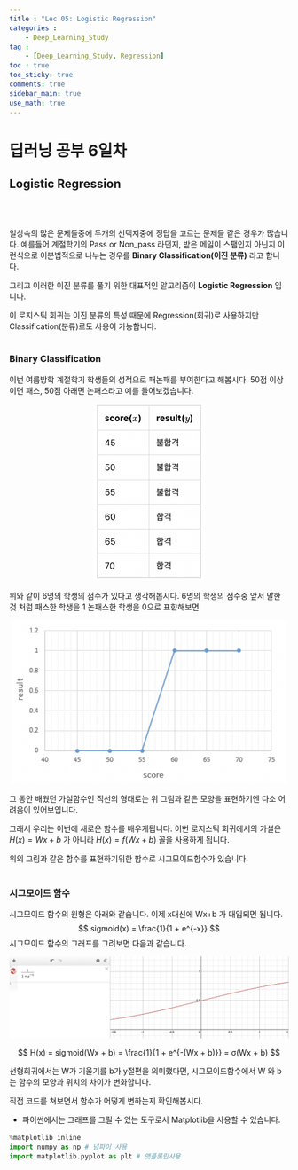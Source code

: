 ```yaml
---
title : "Lec 05: Logistic Regression"
categories :
    - Deep_Learning_Study
tag :
    - [Deep_Learning_Study, Regression]
toc : true
toc_sticky: true
comments: true
sidebar_main: true
use_math: true
---
```


# 딥러닝 공부 6일차
## Logistic Regression
<br>
<br>

일상속의 많은 문제들중에 두개의 선택지중에 정답을 고르는 문제들 같은 경우가 많습니다.
예를들어 계절학기의 Pass or Non_pass 라던지, 받은 메일이 스팸인지 아닌지 이런식으로 이분법적으로 나누는 경우를 **Binary Classification(이진 분류)** 라고 합니다.

그리고 이러한 이진 분류를 풀기 위한 대표적인 알고리즘이 **Logistic Regression** 입니다.

이 로지스틱 회귀는 이진 분류의 특성 때문에 Regression(회귀)로 사용하지만 Classification(분류)로도 사용이 가능합니다.
<br>
<br>

### Binary Classification

이번 여름방학 계절학기 학생들의 성적으로 패논패를 부여한다고 해봅시다.
50점 이상이면 패스, 50점 아래면 논패스라고 예를 들어보겠습니다.

<p align="center"><img src="/MYPICS/lec05/1.png" width = "200" ></p>

위와 같이 6명의 학생의 점수가 있다고 생각해봅시다. 6명의 학생의 점수중 앞서 말한 것 처럼 패스한 학생을 1 논패스한 학생을 0으로 표햔해보면

<p align="center"><img src="/MYPICS/lec05/2.png" width = "500" ></p>

그 동안 배웠던 가설함수인 직선의 형태로는 위 그림과 같은 모양을 표현하기엔 다소 어려움이 있어보입니다.

그래서 우리는 이번에 새로운 함수를 배우게됩니다.
이번 로지스틱 회귀에서의 가설은 $H(x) = Wx + b$ 가 아니라 $H(x) = f(Wx + b)$ 꼴을 사용하게 됩니다.

위의 그림과 같은 함수를 표현하기위한 함수로 시그모이드함수가 있습니다.
<br>
<br>

### 시그모이드 함수

시그모이드 함수의 원형은 아래와 같습니다. 이제 x대신에 Wx+b 가 대입되면 됩니다.
$$
sigmoid(x) = \frac{1}{1 + e^{-x}}
$$
시그모이드 함수의 그래프를 그려보면 다음과 같습니다. 
<p align="center"><img src="/MYPICS/lec05/3.png" width = "600" ></p>

$$
H(x) = sigmoid(Wx + b) = \frac{1}{1 + e^{-(Wx + b)}} = σ(Wx + b)
$$

선형회귀에서는 W가 기울기를 b가 y절편을 의미했다면, 시그모이드함수에서 W 와 b는 함수의 모양과 위치의 차이가 변화합니다.

직접 코드를 쳐보면서 함수가 어떻게 변하는지 확인해봅시다.

* 파이썬에서는 그래프를 그릴 수 있는 도구로서 Matplotlib을 사용할 수 있습니다.

```py
%matplotlib inline
import numpy as np # 넘파이 사용
import matplotlib.pyplot as plt # 맷플롯립사용
```
